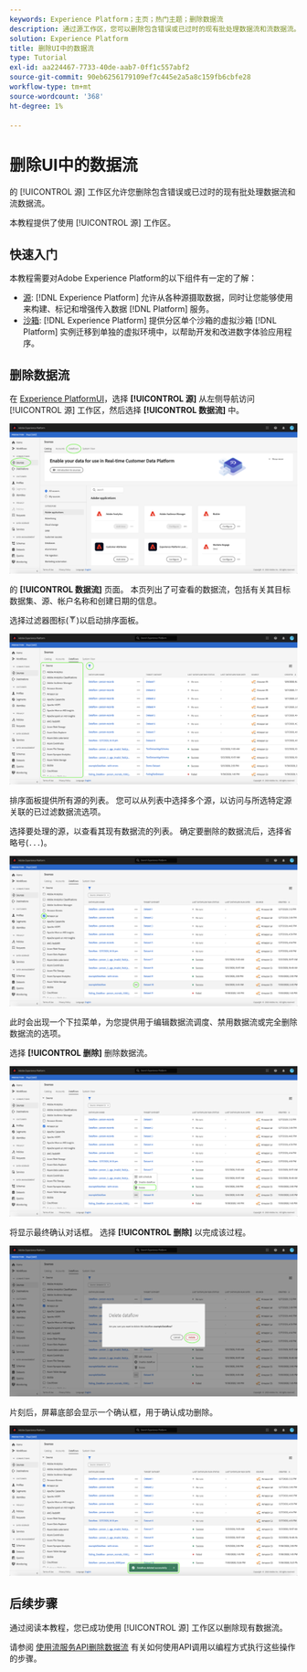```yaml
---
keywords: Experience Platform；主页；热门主题；删除数据流
description: 通过源工作区，您可以删除包含错误或已过时的现有批处理数据流和流数据流。
solution: Experience Platform
title: 删除UI中的数据流
type: Tutorial
exl-id: aa224467-7733-40de-aab7-0ff1c557abf2
source-git-commit: 90eb6256179109ef7c445e2a5a8c159fb6cbfe28
workflow-type: tm+mt
source-wordcount: '368'
ht-degree: 1%

---
```


# 删除UI中的数据流

的 [!UICONTROL 源] 工作区允许您删除包含错误或已过时的现有批处理数据流和流数据流。

本教程提供了使用 [!UICONTROL 源] 工作区。

## 快速入门

本教程需要对Adobe Experience Platform的以下组件有一定的了解：

- [源](../../home.md): [!DNL Experience Platform] 允许从各种源摄取数据，同时让您能够使用来构建、标记和增强传入数据 [!DNL Platform] 服务。
- [沙箱](../../../sandboxes/home.md): [!DNL Experience Platform] 提供分区单个沙箱的虚拟沙箱 [!DNL Platform] 实例迁移到单独的虚拟环境中，以帮助开发和改进数字体验应用程序。

## 删除数据流

在 [Experience PlatformUI](https://platform.adobe.com)，选择 **[!UICONTROL 源]** 从左侧导航访问 [!UICONTROL 源] 工作区，然后选择 **[!UICONTROL 数据流]** 中。

![目录](../../images/tutorials/delete/catalog.png)

的 **[!UICONTROL 数据流]** 页面。 本页列出了可查看的数据流，包括有关其目标数据集、源、帐户名称和创建日期的信息。

选择过滤器图标(![过滤器图标](../../images/tutorials/delete/filter.png))以启动排序面板。

![数据流](../../images/tutorials/delete/dataflows.png)

排序面板提供所有源的列表。 您可以从列表中选择多个源，以访问与所选特定源关联的已过滤数据流选项。

选择要处理的源，以查看其现有数据流的列表。 确定要删除的数据流后，选择省略号(`...`)。

![数据流过滤器](../../images/tutorials/delete/dataflows-filter.png)

此时会出现一个下拉菜单，为您提供用于编辑数据流调度、禁用数据流或完全删除数据流的选项。

选择 **[!UICONTROL 删除]** 删除数据流。

![删除](../../images/tutorials/delete/delete.png)

将显示最终确认对话框。 选择 **[!UICONTROL 删除]** 以完成该过程。

![confirm](../../images/tutorials/delete/confirm.png)

片刻后，屏幕底部会显示一个确认框，用于确认成功删除。

![已确认](../../images/tutorials/delete/confirmed.png)

## 后续步骤

通过阅读本教程，您已成功使用 [!UICONTROL 源] 工作区以删除现有数据流。

请参阅 [使用流服务API删除数据流](../../tutorials/api/delete-dataflows.md) 有关如何使用API调用以编程方式执行这些操作的步骤。
